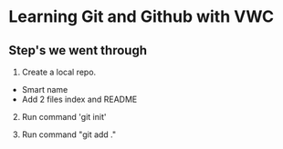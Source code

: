 # Learning Git and Github with VWC

## Step's we went through

1. Create a local repo.
  * Smart name
  * Add 2 files  index and README

2. Run command 'git init'

3. Run command "git add ."



